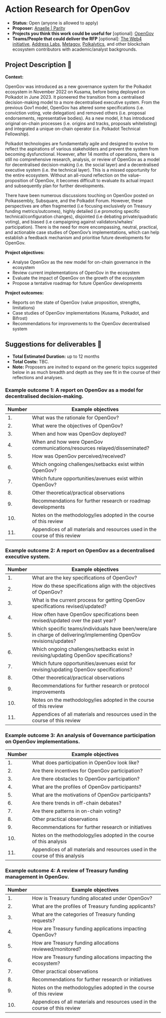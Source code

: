 # Action Research for OpenGov

* **Status:** Open (anyone is allowed to apply) 
* **Proposer:**  [Anaelle | Parity](https://github.com/anaelleparity)
* **Projects you think this work could be useful for** [optional]: [OpenGov](https://wiki.polkadot.network/docs/learn-polkadot-opengov-index)
* **Teams/People that could deliver the RFP** [optional]: [The Web4 initiative](https://forum.polkadot.network/t/the-web4-initiative-decentralizing-user-powers-and-controls/4202/3), [Address Labs](https://polkadot.polkassembly.io/referenda/450), [Metagov](https://polkadot.polkassembly.io/post/1777), [Polkalytics](https://polkadot.polkassembly.io/referenda/459), and other blockchain ecosystem contributors with academic/analyst backgrounds.

## Project Description :page_facing_up:   

**Context:**

OpenGov was introduced as a new governance system for the Polkadot ecosystem in November 2022 on Kusama, before being deployed on Polkadot in June 2023. It pioneered the transition from a centralised decision-making model to a more decentralised executive system. 
From the previous Gov1 model, OpenGov has altered some specifications (i.e. conviction voting, vote delegation) and removed others (i.e. proposal endorsements, representative bodies). As a new model, it has introduced original on-chain processes (i.e. origins and tracks, proposals whitelisting) and integrated a unique on-chain operator (i.e. Polkadot Technical Fellowship).

Polkadot technologies are fundamentally agile and designed to evolve to reflect the aspirations of various stakeholders and prevent the system from becoming dysfunctional. However, after 14 months of operations, there is still no comprehensive research, analysis, or review of OpenGov as a model for decentralised decision-making (i.e. the social layer) and a decentralised executive system (i.e. the technical layer).
This is a missed opportunity for the entire ecosystem. Without an all-round reflection on the value-proposition of OpenGov, it becomes difficult to evaluate its actual impact and subsequently plan for further developments. 

There have been numerous discussions touching on OpenGov posted on Polkassembly, Subsquare, and the Polkadot Forum. However, these perspectives are often fragmented (i.e focusing exclusively on Treasury funding metrics/outcomes), highly detailed (i.e promoting specific technical/configuration changes), disjointed (i.e debating private/quadratic voting), and biased (i.e campaigning against validators/whales’ participation). 
There is the need for more encompassing, neutral, practical, and actionable case studies of OpenGov’s implementations, which can help establish a feedback mechanism and prioritise future developments for OpenGov.


**Project objectives:**

- Analyse OpenGov as the new model for on-chain governance in the ecosystem
- Review current implementations of OpenGov in the ecosystem
- Evaluate the impact of OpenGov on the growth of the ecosystem
- Propose a tentative roadmap for future OpenGov developments


**Project outcomes:**

- Reports on the state of OpenGov (value proposition, strengths, limitations)
- Case studies of OpenGov implementations (Kusama, Polkadot, and Bifrost)
- Recommendations for improvements to the OpenGov decentralised system



## Suggestions for deliverables :nut_and_bolt:

* **Total Estimated Duration:** up to 12 months
* **Total Costs:** TBC. 
* **Note:** Proposers are invited to expand on the generic topics suggested below in as much breadth and depth as they see fit in the course of their reflections and analyses.


### Example outcome 1: A report on OpenGov as a model for decentralised decision-making.

| Number | Example objectives |  
| ------------- | ------------- |
| 1. | What was the rationale for OpenGov?  
| 2. | What were the objectives of OpenGov? 
| 3. | When and how was OpenGov deployed? 
| 4. | When and how were OpenGov communications/resources relayed/disseminated?
| 5. | How was OpenGov perceived/received?
| 6. | Which ongoing challenges/setbacks exist within OpenGov?
| 7. | Which future opportunities/avenues exist within OpenGov?
| 8. | Other theoretical/practical observations
| 9. | Recommendations for further research or roadmap developments
| 10. | Notes on the methodology/ies adopted in the course of this review
| 11. | Appendices of all materials and resources used in the course of this review


### Example outcome 2: A report on OpenGov as a decentralised executive system.

| Number | Example objectives | 
| ------------- | ------------- |
| 1. | What are the key specifications of OpenGov?  
| 2. | How do these specifications align with the objectives of OpenGov? 
| 3. | What is the current process for getting OpenGov specifications revised/updated? 
| 4. | How often have OpenGov specifications been revised/updated over the past year?
| 5. | Which specific teams/individuals have been/were/are in charge of delivering/implementing OpenGov revisions/updates?
| 6. | Which ongoing challenges/setbacks exist in revising/updating OpenGov specifications?
| 7. | Which future opportunities/avenues exist for revising/updating OpenGov specifications?
| 8. | Other theoretical/practical observations
| 9. | Recommendations for further research or protocol improvements
| 10. | Notes on the methodology/ies adopted in the course of this review
| 11. | Appendices of all materials and resources used in the course of this review


### Example outcome 3: An analysis of Governance participation on OpenGov implementations. 

| Number | Example objectives | 
| ------------- | ------------- |
| 1. | What does participation in OpenGov look like?
| 2. | Are there incentives for OpenGov participation?
| 3. | Are there obstacles to OpenGov participation?
| 4. | What are the profiles of OpenGov participants?
| 5. | What are the motivations of OpenGov participants?
| 6. | Are there trends in off-chain debates?
| 7. | Are there patterns in on-chain voting?
| 8. | Other practical observations
| 9. | Recommendations for further research or initiatives
| 10. | Notes on the methodology/ies adopted in the course of this analysis
| 11. | Appendices of all materials and resources used in the course of this analysis


### Example outcome 4: A review of Treasury funding management in OpenGov.

| Number | Example objectives | 
| ------------- | ------------- |
| 1. | How is Treasury funding allocated under OpenGov?
| 2. | What are the profiles of Treasury funding applicants? 
| 3. | What are the categories of Treasury funding requests?
| 4. | How are Treasury funding applications impacting OpenGov?
| 5. | How are Treasury funding allocations reviewed/monitored?
| 6. | How are Treasury funding allocations impacting the ecosystem?
| 7. | Other practical observations
| 8. | Recommendations for further research or initiatives
| 9. | Notes on the methodology/ies adopted in the course of this review
| 10. | Appendices of all materials and resources used in the course of this review

